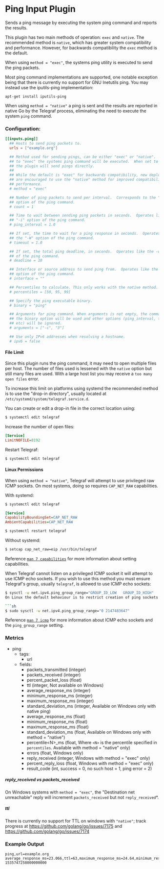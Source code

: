 # Ping Input Plugin

Sends a ping message by executing the system ping command and reports the results.

This plugin has two main methods of operation: `exec` and `native`.  The
recommended method is `native`, which has greater system compatibility and
performance.  However, for backwards compatibility the `exec` method is the
default.

When using `method = "exec"`, the systems ping utility is executed to send the
ping packets.

Most ping command implementations are supported, one notable exception being
that there is currently no support for GNU Inetutils ping.  You may instead use
the iputils-ping implementation:
```
apt-get install iputils-ping
```

When using `method = "native"` a ping is sent and the results are reported in
native Go by the Telegraf process, eliminating the need to execute the system
`ping` command.

### Configuration:

```toml
[[inputs.ping]]
  ## Hosts to send ping packets to.
  urls = ["example.org"]

  ## Method used for sending pings, can be either "exec" or "native".  When set
  ## to "exec" the systems ping command will be executed.  When set to "native"
  ## the plugin will send pings directly.
  ##
  ## While the default is "exec" for backwards compatibility, new deployments
  ## are encouraged to use the "native" method for improved compatibility and
  ## performance.
  # method = "exec"

  ## Number of ping packets to send per interval.  Corresponds to the "-c"
  ## option of the ping command.
  # count = 1

  ## Time to wait between sending ping packets in seconds.  Operates like the
  ## "-i" option of the ping command.
  # ping_interval = 1.0

  ## If set, the time to wait for a ping response in seconds.  Operates like
  ## the "-W" option of the ping command.
  # timeout = 1.0

  ## If set, the total ping deadline, in seconds.  Operates like the -w option
  ## of the ping command.
  # deadline = 10

  ## Interface or source address to send ping from.  Operates like the -I or -S
  ## option of the ping command.
  # interface = ""

  ## Percentiles to calculate. This only works with the native method.
  # percentiles = [50, 95, 99]

  ## Specify the ping executable binary.
  # binary = "ping"

  ## Arguments for ping command. When arguments is not empty, the command from
  ## the binary option will be used and other options (ping_interval, timeout,
  ## etc) will be ignored.
  # arguments = ["-c", "3"]

  ## Use only IPv6 addresses when resolving a hostname.
  # ipv6 = false
```

#### File Limit

Since this plugin runs the ping command, it may need to open multiple files per
host.  The number of files used is lessened with the `native` option but still
many files are used.  With a large host list you may receive a `too many open
files` error.

To increase this limit on platforms using systemd the recommended method is to
use the "drop-in directory", usually located at
`/etc/systemd/system/telegraf.service.d`.

You can create or edit a drop-in file in the correct location using:
```sh
$ systemctl edit telegraf
```

Increase the number of open files:
```ini
[Service]
LimitNOFILE=8192
```

Restart Telegraf:
```sh
$ systemctl edit telegraf
```

#### Linux Permissions

When using `method = "native"`, Telegraf will attempt to use privileged raw
ICMP sockets.  On most systems, doing so requires `CAP_NET_RAW` capabilities.

With systemd:
```sh
$ systemctl edit telegraf
```
```ini
[Service]
CapabilityBoundingSet=CAP_NET_RAW
AmbientCapabilities=CAP_NET_RAW
```
```sh
$ systemctl restart telegraf
```

Without systemd:
```sh
$ setcap cap_net_raw=eip /usr/bin/telegraf
```

Reference [`man 7 capabilities`][man 7 capabilities] for more information about
setting capabilities.

[man 7 capabilities]: http://man7.org/linux/man-pages/man7/capabilities.7.html

When Telegraf cannot listen on a privileged ICMP socket it will attempt to use
ICMP echo sockets.  If you wish to use this method you must ensure Telegraf's
group, usually `telegraf`, is allowed to use ICMP echo sockets:

```sh
$ sysctl -w net.ipv4.ping_group_range="GROUP_ID_LOW   GROUP_ID_HIGH"
On Linux the default behaviour is to restrict creation of ping sockets for everybody. Execute the below command to enable creation of ping sockets for all possible user groups. The integers provided to ping_group_range defines the range of user groups that are permited to create ping sockets, were 2147483647 (the max of a signed int 2^31) is the max group identifier (GID).

```sh
$ sudo sysctl -w net.ipv4.ping_group_range="0 2147483647"
```

Reference [`man 7 icmp`][man 7 icmp] for more information about ICMP echo
sockets and the `ping_group_range` setting.

[man 7 icmp]: http://man7.org/linux/man-pages/man7/icmp.7.html

### Metrics

- ping
  - tags:
    - url
  - fields:
    - packets_transmitted (integer)
    - packets_received (integer)
    - percent_packet_loss (float)
    - ttl (integer, Not available on Windows)
    - average_response_ms (integer)
    - minimum_response_ms (integer)
    - maximum_response_ms (integer)
    - standard_deviation_ms (integer, Available on Windows only with native ping)
    - average_response_ms (float)
    - minimum_response_ms (float)
    - maximum_response_ms (float)
    - standard_deviation_ms (float, Available on Windows only with method = "native")
    - percentile\<N\>_ms (float, Where `<N>` is the percentile specified in `percentiles`. Available with method = "native" only)
    - errors (float, Windows only)
    - reply_received (integer, Windows with method = "exec" only)
    - percent_reply_loss (float, Windows with method = "exec" only)
    - result_code (int, success = 0, no such host = 1, ping error = 2)

##### reply_received vs packets_received

On Windows systems with `method = "exec"`, the "Destination net unreachable" reply will increment `packets_received` but not `reply_received`*.

##### ttl

There is currently no support for TTL on windows with `"native"`; track
progress at https://github.com/golang/go/issues/7175 and
https://github.com/golang/go/issues/7174


### Example Output

```
ping,url=example.org average_response_ms=23.066,ttl=63,maximum_response_ms=24.64,minimum_response_ms=22.451,packets_received=5i,packets_transmitted=5i,percent_packet_loss=0,result_code=0i,standard_deviation_ms=0.809 1535747258000000000
```
